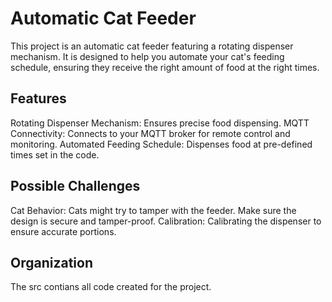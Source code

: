 # Automatic Cat Feeder
This project is an automatic cat feeder featuring a rotating dispenser mechanism. It is designed to help you automate your cat's feeding schedule, ensuring they receive the right amount of food at the right times.

## Features
Rotating Dispenser Mechanism: Ensures precise food dispensing.
MQTT Connectivity: Connects to your MQTT broker for remote control and monitoring.
Automated Feeding Schedule: Dispenses food at pre-defined times set in the code.

## Possible Challenges 
Cat Behavior: Cats might try to tamper with the feeder. Make sure the design is secure and tamper-proof.
Calibration: Calibrating the dispenser to ensure accurate portions. 

## Organization
The src contians all code created for the project. 
